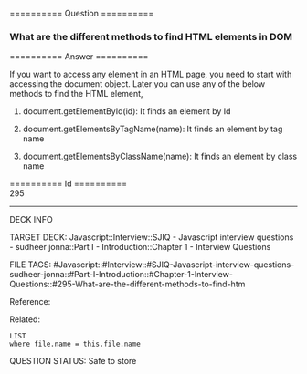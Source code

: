 ========== Question ==========  

### What are the different methods to find HTML elements in DOM  

========== Answer ==========  

If you want to access any element in an HTML page, you need to start with
accessing the document object. Later you can use any of the below methods to
find the HTML element,

1. document.getElementById(id): It finds an element by Id

2. document.getElementsByTagName(name): It finds an element by tag name

3. document.getElementsByClassName(name): It finds an element by class name

========== Id ==========  
295

---

DECK INFO

TARGET DECK: Javascript::Interview::SJIQ - Javascript interview questions - sudheer jonna::Part I - Introduction::Chapter 1 - Interview Questions

FILE TAGS: #Javascript::#Interview::#SJIQ-Javascript-interview-questions-sudheer-jonna::#Part-I-Introduction::#Chapter-1-Interview-Questions::#295-What-are-the-different-methods-to-find-htm

Reference:

Related:

```dataview
LIST
where file.name = this.file.name
```

QUESTION STATUS: Safe to store
